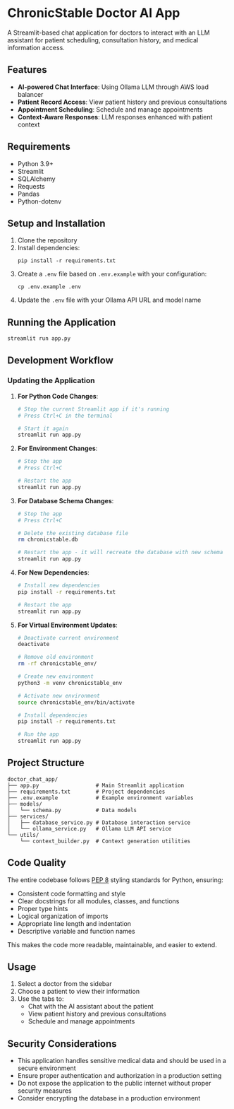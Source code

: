 # ChronicStable Doctor AI App

A Streamlit-based chat application for doctors to interact with an LLM assistant for patient scheduling, consultation history, and medical information access.

## Features

- **AI-powered Chat Interface**: Using Ollama LLM through AWS load balancer
- **Patient Record Access**: View patient history and previous consultations
- **Appointment Scheduling**: Schedule and manage appointments
- **Context-Aware Responses**: LLM responses enhanced with patient context

## Requirements

- Python 3.9+
- Streamlit
- SQLAlchemy
- Requests
- Pandas
- Python-dotenv

## Setup and Installation

1. Clone the repository
2. Install dependencies:
   ```
   pip install -r requirements.txt
   ```
3. Create a `.env` file based on `.env.example` with your configuration:
   ```
   cp .env.example .env
   ```
4. Update the `.env` file with your Ollama API URL and model name

## Running the Application

```bash
streamlit run app.py
```

## Development Workflow

### Updating the Application

1. **For Python Code Changes**:
   ```bash
   # Stop the current Streamlit app if it's running
   # Press Ctrl+C in the terminal
   
   # Start it again
   streamlit run app.py
   ```

2. **For Environment Changes**:
   ```bash
   # Stop the app
   # Press Ctrl+C
   
   # Restart the app
   streamlit run app.py
   ```

3. **For Database Schema Changes**:
   ```bash
   # Stop the app
   # Press Ctrl+C
   
   # Delete the existing database file
   rm chronicstable.db
   
   # Restart the app - it will recreate the database with new schema
   streamlit run app.py
   ```

4. **For New Dependencies**:
   ```bash
   # Install new dependencies
   pip install -r requirements.txt
   
   # Restart the app
   streamlit run app.py
   ```

5. **For Virtual Environment Updates**:
   ```bash
   # Deactivate current environment
   deactivate
   
   # Remove old environment
   rm -rf chronicstable_env/
   
   # Create new environment
   python3 -m venv chronicstable_env
   
   # Activate new environment
   source chronicstable_env/bin/activate
   
   # Install dependencies
   pip install -r requirements.txt
   
   # Run the app
   streamlit run app.py
   ```

## Project Structure

```
doctor_chat_app/
├── app.py                  # Main Streamlit application
├── requirements.txt        # Project dependencies
├── .env.example            # Example environment variables
├── models/
│   └── schema.py           # Data models
├── services/
│   ├── database_service.py # Database interaction service
│   └── ollama_service.py   # Ollama LLM API service
└── utils/
    └── context_builder.py  # Context generation utilities
```

## Code Quality

The entire codebase follows [PEP 8](https://peps.python.org/pep-0008/) styling standards for Python, ensuring:

- Consistent code formatting and style
- Clear docstrings for all modules, classes, and functions
- Proper type hints
- Logical organization of imports
- Appropriate line length and indentation
- Descriptive variable and function names

This makes the code more readable, maintainable, and easier to extend.

## Usage

1. Select a doctor from the sidebar
2. Choose a patient to view their information
3. Use the tabs to:
   - Chat with the AI assistant about the patient
   - View patient history and previous consultations
   - Schedule and manage appointments

## Security Considerations

- This application handles sensitive medical data and should be used in a secure environment
- Ensure proper authentication and authorization in a production setting
- Do not expose the application to the public internet without proper security measures
- Consider encrypting the database in a production environment
